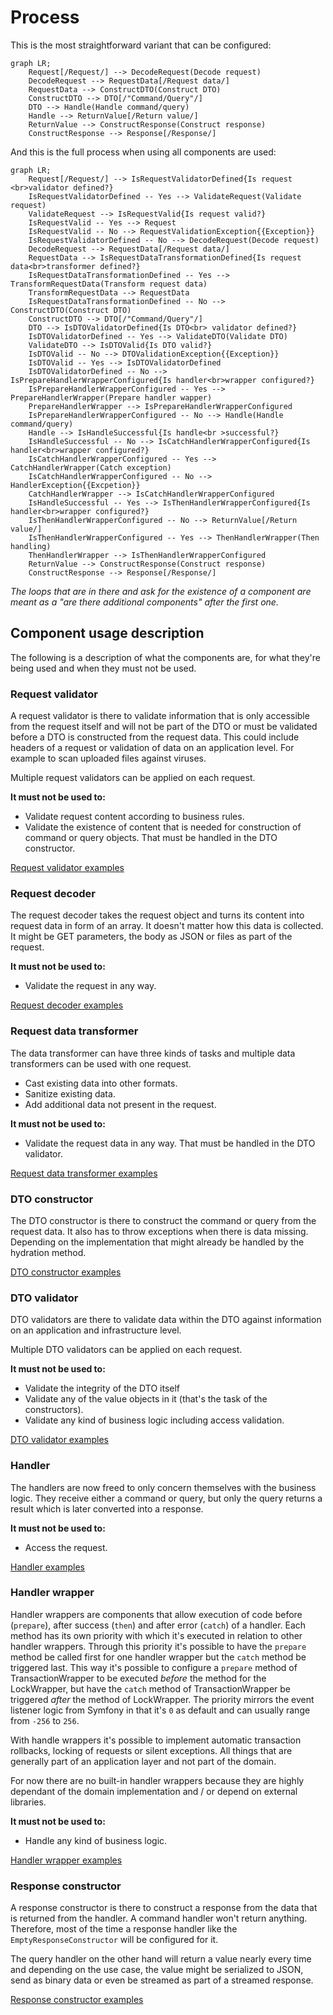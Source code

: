 # Process

This is the most straightforward variant that can be configured:

```mermaid
graph LR;
    Request[/Request/] --> DecodeRequest(Decode request)
    DecodeRequest --> RequestData[/Request data/]
    RequestData --> ConstructDTO(Construct DTO)
    ConstructDTO --> DTO[/"Command/Query"/]
    DTO --> Handle(Handle command/query)
    Handle --> ReturnValue[/Return value/]
    ReturnValue --> ConstructResponse(Construct response)
    ConstructResponse --> Response[/Response/]
```

And this is the full process when using all components are used:

```mermaid
graph LR;
    Request[/Request/] --> IsRequestValidatorDefined{Is request <br>validator defined?}
    IsRequestValidatorDefined -- Yes --> ValidateRequest(Validate request)
    ValidateRequest --> IsRequestValid{Is request valid?}
    IsRequestValid -- Yes --> Request
    IsRequestValid -- No --> RequestValidationException{{Exception}}
    IsRequestValidatorDefined -- No --> DecodeRequest(Decode request)
    DecodeRequest --> RequestData[/Request data/]
    RequestData --> IsRequestDataTransformationDefined{Is request data<br>transformer defined?}
    IsRequestDataTransformationDefined -- Yes --> TransformRequestData(Transform request data)
    TransformRequestData --> RequestData
    IsRequestDataTransformationDefined -- No --> ConstructDTO(Construct DTO)
    ConstructDTO --> DTO[/"Command/Query"/]
    DTO --> IsDTOValidatorDefined{Is DTO<br> validator defined?}
    IsDTOValidatorDefined -- Yes --> ValidateDTO(Validate DTO)
    ValidateDTO --> IsDTOValid{Is DTO valid?}
    IsDTOValid -- No --> DTOValidationException{{Exception}}
    IsDTOValid -- Yes --> IsDTOValidatorDefined
    IsDTOValidatorDefined -- No --> IsPrepareHandlerWrapperConfigured{Is handler<br>wrapper configured?}
    IsPrepareHandlerWrapperConfigured -- Yes --> PrepareHandlerWrapper(Prepare handler wapper)
    PrepareHandlerWrapper --> IsPrepareHandlerWrapperConfigured
    IsPrepareHandlerWrapperConfigured -- No --> Handle(Handle command/query)
    Handle --> IsHandleSuccessful{Is handle<br >successful?}
    IsHandleSuccessful -- No --> IsCatchHandlerWrapperConfigured{Is handler<br>wrapper configured?}
    IsCatchHandlerWrapperConfigured -- Yes --> CatchHandlerWrapper(Catch exception)
    IsCatchHandlerWrapperConfigured -- No --> HandlerException{{Excpetion}}
    CatchHandlerWrapper --> IsCatchHandlerWrapperConfigured
    IsHandleSuccessful -- Yes --> IsThenHandlerWrapperConfigured{Is handler<br>wrapper configured?}
    IsThenHandlerWrapperConfigured -- No --> ReturnValue[/Return value/]
    IsThenHandlerWrapperConfigured -- Yes --> ThenHandlerWrapper(Then handling)
    ThenHandlerWrapper --> IsThenHandlerWrapperConfigured
    ReturnValue --> ConstructResponse(Construct response)
    ConstructResponse --> Response[/Response/]
```

*The loops that are in there and ask for the existence of a component are meant as a "are there additional components" after the first one.*

## Component usage description

The following is a description of what the components are, for what they're being used and when they must not be used.

### Request validator

A request validator is there to validate information that is only accessible from the request itself and will not be part of the DTO or must be validated before a DTO is constructed from the request data. This could include headers of a request or validation of data on an application level. For example to scan uploaded files against viruses.

Multiple request validators can be applied on each request.

**It must not be used to:**

- Validate request content according to business rules.
- Validate the existence of content that is needed for construction of command or query objects. That must be handled in the DTO constructor.

[Request validator examples](./examples/request-validator.md)

### Request decoder

The request decoder takes the request object and turns its content into request data in form of an array. It doesn't matter how this data is collected. It might be GET parameters, the body as JSON or files as part of the request.

**It must not be used to:**

- Validate the request in any way.

[Request decoder examples](./examples/request-decoder.md)

### Request data transformer

The data transformer can have three kinds of tasks and multiple data transformers can be used with one request.

- Cast existing data into other formats.
- Sanitize existing data.
- Add additional data not present in the request.

**It must not be used to:**

- Validate the request data in any way. That must be handled in the DTO validator.

[Request data transformer examples](./examples/request-data-transformer.md)

### DTO constructor

The DTO constructor is there to construct the command or query from the request data. It also has to throw exceptions when there is data missing. Depending on the implementation that might already be handled by the hydration method.

[DTO constructor examples](./examples/dto-constructor.md)

### DTO validator

DTO validators are there to validate data within the DTO against information on an application and infrastructure level.

Multiple DTO validators can be applied on each request.

**It must not be used to:**

- Validate the integrity of the DTO itself
- Validate any of the value objects in it (that's the task of the constructors). 
- Validate any kind of business logic including access validation.

[DTO validator examples](./examples/dto-validator.md)

### Handler

The handlers are now freed to only concern themselves with the business logic. They receive either a command or query, but only the query returns a result which is later converted into a response.

**It must not be used to:**

- Access the request.

[Handler examples](./examples/handler.md)

### Handler wrapper

Handler wrappers are components that allow execution of code before (`prepare`), after success (`then`) and after error (`catch`) of a handler. Each method has its own priority with which it's executed in relation to other handler wrappers. Through this priority it's possible to have the `prepare` method be called first for one handler wrapper but the `catch` method be triggered last. This way it's possible to configure a `prepare` method of TransactionWrapper to be executed *before* the method for the LockWrapper, but have the `catch` method of TransactionWrapper be triggered *after* the method of LockWrapper. The priority mirrors the event listener logic from Symfony in that it's `0` as default and can usually range from `-256` to `256`.

With handle wrappers it's possible to implement automatic transaction rollbacks, locking of requests or silent exceptions. All things that are generally part of an application layer and not part of the domain.

For now there are no built-in handler wrappers because they are highly dependant of the domain implementation and / or depend on external libraries.

**It must not be used to:**

- Handle any kind of business logic.

[Handler wrapper examples](./examples/handler-wrapper.md)

### Response constructor

A response constructor is there to construct a response from the data that is returned from the handler. A command handler won't return anything. Therefore, most of the time a response handler like the `EmptyResponseConstructor` will be configured for it.

The query handler on the other hand will return a value nearly every time and depending on the use case, the value might be serialized to JSON, send as binary data or even be streamed as part of a streamed response.

[Response constructor examples](./examples/response-constructor.md)
